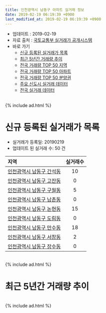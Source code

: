 ```yaml
---
title: 인천광역시 남동구 아파트 실거래 정보
date: 2019-02-19 06:19:39 +0900
last_modified_at: 2019-02-19 06:19:39 +0900
---
```


* 업데이트 : 2019-02-19
* 자료 출처 : [국토교통부 실거래가 공개시스템](http://rt.molit.go.kr)
* 바로 가기
    * [신규 등록된 실거래가 목록](#신규-등록된-실거래가-목록)
    * [최근 5년간 거래량 추이](#최근-5년간-거래량-추이)
    * [전국 거래량 TOP 50 지역](https://inasie.github.io/apt-trade-info/최근-3개월-전국에서-가장-거래가-많이-발생한-지역)
    * [전국 거래량 TOP 50 아파트](https://inasie.github.io/apt-trade-info/최근-3개월-전국에서-가장-거래가-많이-발생한-아파트)
    * [전국 거래량 TOP 50 분양권](https://inasie.github.io/apt-trade-info/최근-3개월-전국에서-가장-거래가-많이-발생한-분양권)
    * [주요 신도시 실거래 데이터](https://inasie.github.io/apt-trade-info/주요-신도시)
    * [전국 실거래 데이터](https://inasie.github.io/apt-trade-info/전국)

<br>
{% include ad.html %}
<br>

# 신규 등록된 실거래가 목록
* 실거래가 등록일: 20190219
* 업데이트 된 실거래 수: 50 건


|지역|실거래수|
|:---|:---:|
|[인천광역시 남동구 간석동](https://inasie.github.io/apt-trade-info/인천광역시-남동구-간석동)|10|
|[인천광역시 남동구 고잔동](https://inasie.github.io/apt-trade-info/인천광역시-남동구-고잔동)|0|
|[인천광역시 남동구 구월동](https://inasie.github.io/apt-trade-info/인천광역시-남동구-구월동)|5|
|[인천광역시 남동구 남촌동](https://inasie.github.io/apt-trade-info/인천광역시-남동구-남촌동)|0|
|[인천광역시 남동구 논현동](https://inasie.github.io/apt-trade-info/인천광역시-남동구-논현동)|15|
|[인천광역시 남동구 도림동](https://inasie.github.io/apt-trade-info/인천광역시-남동구-도림동)|0|
|[인천광역시 남동구 만수동](https://inasie.github.io/apt-trade-info/인천광역시-남동구-만수동)|18|
|[인천광역시 남동구 서창동](https://inasie.github.io/apt-trade-info/인천광역시-남동구-서창동)|2|
|[인천광역시 남동구 장수동](https://inasie.github.io/apt-trade-info/인천광역시-남동구-장수동)|0|


<br>
{% include ad.html %}
<br>

# 최근 5년간 거래량 추이


<div style="width:100%;">
    <canvas id="deal_progress" height="200"></canvas>
</div>

<script>
new Chart(document.getElementById("deal_progress"), {
    type: 'line',
    data: {
        labels: ['201402','201403','201404','201405','201406','201407','201408','201409','201410','201411','201412','201501','201502','201503','201504','201505','201506','201507','201508','201509','201510','201511','201512','201601','201602','201603','201604','201605','201606','201607','201608','201609','201610','201611','201612','201701','201702','201703','201704','201705','201706','201707','201708','201709','201710','201711','201712','201801','201802','201803','201804','201805','201806','201807','201808','201809','201810','201811','201812','201901','201902'],
        datasets: [{
            label: '매매',
            pointRadius: 1,
            data: [656, 735, 502, 468, 451, 490, 620, 674, 770, 499, 454, 575, 679, 1101, 915, 724, 663, 721, 704, 690, 777, 516, 361, 385, 370, 638, 637, 603, 672, 769, 647, 710, 803, 486, 350, 314, 462, 583, 580, 599, 736, 757, 701, 675, 536, 439, 382, 497, 429, 606, 477, 473, 463, 397, 540, 646, 588, 382, 406, 291, 30],
            borderColor: "rgba(255, 201, 14, 1)",
            backgroundColor: "rgba(255, 201, 14, 0.5)",
            fill: false,
            lineTension: 0
        },{
            label: '전월세',
            pointRadius: 1,
            data: [541, 560, 534, 467, 573, 512, 473, 510, 590, 572, 553, 687, 539, 745, 630, 611, 716, 599, 515, 524, 636, 438, 403, 448, 459, 561, 503, 457, 611, 439, 466, 485, 576, 468, 505, 632, 597, 619, 578, 581, 813, 573, 638, 515, 456, 452, 407, 516, 463, 601, 517, 608, 588, 455, 450, 436, 544, 425, 419, 551, 93],
            borderColor: "rgba(0, 141, 185, 1)",
            backgroundColor: "rgba(0, 141, 185, 0.5)",
            fill: false,
            lineTension: 0
        }
        ]
    },
    options: {
        responsive: true,
        title: {
            display: false
        },
        tooltips: {
            mode: 'index',
            intersect: false
        },
        hover: {
            mode: 'nearest',
            intersect: true
        },
        scales: {
            xAxes: [{
                display: true,
                scaleLabel: {
                    display: true,
                    labelString: '년/월'
                }
            }],
            yAxes: [{
                display: true,
                ticks: {
                    suggestedMin: 0,
                },
                scaleLabel: {
                    display: true,
                    labelString: '실거래 수'
                }
            }]
        }
    }
});

</script>


<br>
{% include ad.html %}
<br>

